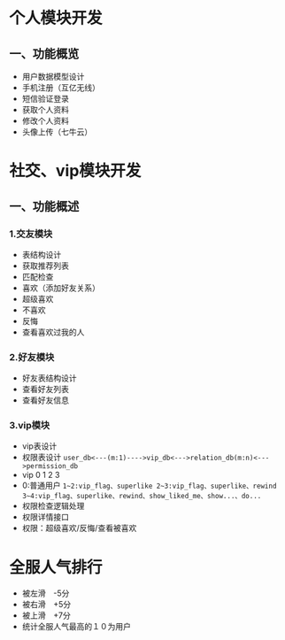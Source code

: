 # 个人模块开发
## 一、功能概览
- 用户数据模型设计
- 手机注册（互亿无线）
- 短信验证登录
- 获取个人资料
- 修改个人资料
- 头像上传（七牛云）

# 社交、vip模块开发
## 一、功能概述
### 1.交友模块
- 表结构设计
- 获取推荐列表
- 匹配检查
- 喜欢（添加好友关系）
- 超级喜欢
- 不喜欢
- 反悔
- 查看喜欢过我的人
### 2.好友模块
- 好友表结构设计
- 查看好友列表
- 查看好友信息
### 3.vip模块
- vip表设计
- 权限表设计
``user_db<---(m:1)---->vip_db<--->relation_db(m:n)<--->permission_db``
- vip 0 1 2 3 
- 0:普通用户
``1~2:vip_flag、superlike
2~3:vip_flag、superlike、rewind
3~4:vip_flag、superlike、rewind、show_liked_me、show...、do...``
- 权限检查逻辑处理
- 权限详情接口
- 权限：超级喜欢/反悔/查看被喜欢

# 全服人气排行
- 被左滑　-5分
- 被右滑　+5分
- 被上滑　+7分
- 统计全服人气最高的１０为用户
